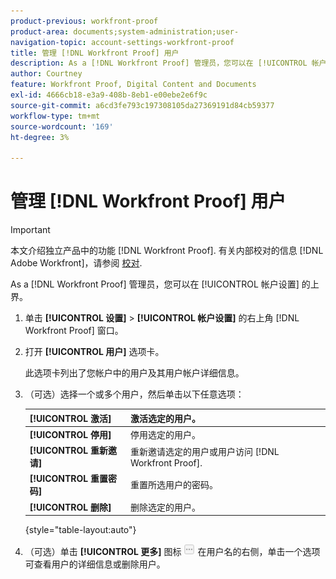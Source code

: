 ```yaml
---
product-previous: workfront-proof
product-area: documents;system-administration;user-
navigation-topic: account-settings-workfront-proof
title: 管理 [!DNL Workfront Proof] 用户
description: As a [!DNL Workfront Proof] 管理员，您可以在 [!UICONTROL 帐户设置] 的上界。
author: Courtney
feature: Workfront Proof, Digital Content and Documents
exl-id: 4666cb18-e3a9-408b-8eb1-e00ebe2e6f9c
source-git-commit: a6cd3fe793c197308105da27369191d84cb59377
workflow-type: tm+mt
source-wordcount: '169'
ht-degree: 3%

---
```


# 管理 [!DNL Workfront Proof] 用户

>[!IMPORTANT]
>
>本文介绍独立产品中的功能 [!DNL Workfront Proof]. 有关内部校对的信息 [!DNL Adobe Workfront]，请参阅 [校对](../../../review-and-approve-work/proofing/proofing.md).

As a [!DNL Workfront Proof] 管理员，您可以在 [!UICONTROL 帐户设置] 的上界。

1. 单击 **[!UICONTROL 设置]** > **[!UICONTROL 帐户设置]** 的右上角 [!DNL Workfront Proof] 窗口。

1. 打开 **[!UICONTROL 用户]** 选项卡。

   此选项卡列出了您帐户中的用户及其用户帐户详细信息。

1. （可选）选择一个或多个用户，然后单击以下任意选项：

   | **[!UICONTROL 激活]** | 激活选定的用户。 |
   |---|---|
   | **[!UICONTROL 停用]** | 停用选定的用户。 |
   | **[!UICONTROL 重新邀请]** | 重新邀请选定的用户或用户访问 [!DNL Workfront Proof]. |
   | **[!UICONTROL 重置密码]** | 重置所选用户的密码。 |
   | **[!UICONTROL 删除]** | 删除选定的用户。 |

   {style=&quot;table-layout:auto&quot;}

1. （可选）单击 **[!UICONTROL 更多]** 图标 ![[!DNL More_button_small].png](assets/more-button-small.png) 在用户名的右侧，单击一个选项可查看用户的详细信息或删除用户。
